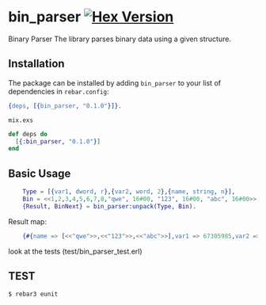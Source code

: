 # bin_parser [![Hex Version](https://img.shields.io/hexpm/v/bin_parser.svg)](https://hex.pm/packages/bin_parser)

Binary Parser
The library parses binary data using a given structure.

## Installation

The package can be installed by adding `bin_parser` to your list of dependencies
in 
`rebar.config`:
```erlang
{deps, [{bin_parser, "0.1.0"}]}.
```
`mix.exs`
```elixir
def deps do
  [{:bin_parser, "0.1.0"}]
end
```
## Basic Usage
``` erlang
    Type = [{var1, dword, r},{var2, word, 2},{name, string, n}],
    Bin = <<1,2,3,4,5,6,7,8,"qwe", 16#00, "123", 16#00, "abc", 16#00>>,
    {Result, BinNext} = bin_parser:unpack(Type, Bin).
```
 Result map:
``` erlang
    {#{name => [<<"qwe">>,<<"123">>,<<"abc">>],var1 => 67305985,var2 => [1541,2055]}.
```
look at the tests (test/bin_parser_test.erl)

## TEST

    $ rebar3 eunit


